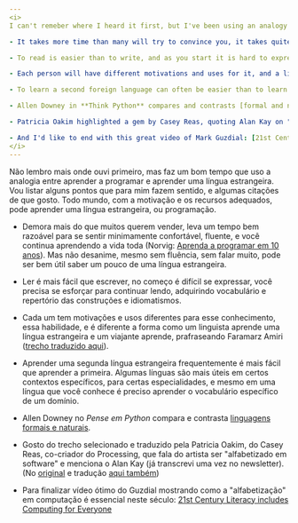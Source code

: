 ```yaml
---
<i>
I can't remeber where I heard it first, but I've been using an analogy between learning to program and learning a foreign language. I will list some points that make sense to me, and some quotes I like. Everyone, with the right motivation and resources, can learn a foreign languae, or programming.

- It takes more time than many will try to convince you, it takes quite a whilte for you to feel minimally confortable, fluent, and you will keep learning forever (Norvig: [Teach Yourself Programming in Ten Years](https://www.norvig.com/21-days.html)). But don't despair, even if you are not fluent, it can be quite useful to know a bit of a foreign language.

- To read is easier than to write, and as you start it is hard to express yourself, you have to keep on reading, to acquire vocabulary and a repertoire of constructs and idioms.

- Each person will have different motivations and uses for it, and a linguist will learn differently from a traveler, as Faramarz Amiri puts in this article: [Programming as Design: The Role of Programming in Interactive Media Curriculum in Art and Design](https://www.researchgate.net/publication/229702295_Programming_as_Design_The_Role_of_Programming_in_Interactive_Media_Curriculum_in_Art_and_Design).

- To learn a second foreign language can often be easier than to learn the first one. Some languages are more useful in specific contexts, for a certain specialty, and even in a language you know, you need to learn special vocabulary for a domain.

- Allen Downey in **Think Python** compares and contrasts [formal and natural languges](http://greenteapress.com/thinkpython2/html/thinkpython2002.html#sec11)

- Patricia Oakim highlighted a gem by Casey Reas, quoting Alan Kay on "software literacy" for artists: [Code the language of our time](http://90.146.8.18/en/archives/festival_archive/festival_catalogs/festival_artikel.asp?iProjectID=12322).

- And I'd like to end with this great video of Mark Guzdial: [21st Century Literacy includes Computing for Everyone](http://youtu.be/mGc6clf_Wt4).
</i>
---
```


Não lembro mais onde ouvi primeiro, mas faz um bom tempo que uso a analogia entre aprender a programar e aprender uma língua estrangeira. Vou listar alguns pontos que para mim fazem sentido, e algumas citações de que gosto. Todo mundo, com a motivação e os recursos adequados, pode aprender uma língua estrangeira, ou programação.

- Demora mais do que muitos querem vender, leva um tempo bem razoável para se sentir minimamente confortável, fluente, e você continua aprendendo a vida toda (Norvig: [Aprenda a programar em 10 anos](https://www.norvig.com/21-days.html)). Mas não desanime, mesmo sem fluência, sem falar muito, pode ser bem útil saber um pouco de uma língua estrangeira.

- Ler é mais fácil que escrever, no começo é difícil se expressar, você precisa se esforçar para continuar lendo, adquirindo vocabulário e repertório das construções e idiomatismos.

- Cada um tem motivações e usos diferentes para esse conhecimento, essa habilidade, e é diferente a forma como um linguista aprende uma língua estrangeira e um viajante aprende, prafraseando Faramarz Amiri ([trecho traduzido aqui](http://abav.lugaralgum.com/mestrado/citacoes)).

- Aprender uma segunda língua estrangeira frequentemente é mais fácil que aprender a primeira. Algumas línguas são mais úteis em certos contextos específicos, para certas especialidades, e mesmo em uma língua que você conhece é preciso aprender o vocabulário específico de um domínio.

- Allen Downey no *Pense em Python* compara e contrasta [linguagens formais e naturais](https://penseallen.github.io/PensePython2e/01-jornada.html#16---linguagens-formais-e-naturais).

- Gosto do trecho selecionado e traduzido pela Patricia Oakim, do Casey Reas, co-criador do Processing, que fala do artista ser "alfabetizado em software" e menciona o Alan Kay (já transcrevi uma vez no newsletter). (No [original](http://90.146.8.18/en/archives/festival_archive/festival_catalogs/festival_artikel.asp?iProjectID=12322) e tradução [aqui também](http://abav.lugaralgum.com/mestrado/citacoes))

- Para finalizar vídeo ótimo do Guzdial mostrando como a "alfabetização" em computação é essencial neste século: [21st Century Literacy includes Computing for Everyone](http://youtu.be/mGc6clf_Wt4)
